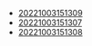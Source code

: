 - [20221003151309](/zet/20221003151309/README.md)
- [20221003151307](/zet/20221003151307/README.md)
- [20221003151308](/zet/20221003151308/README.md)
